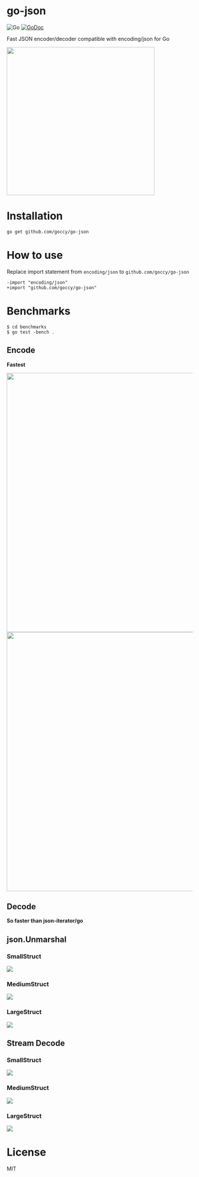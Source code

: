 # go-json

![Go](https://github.com/goccy/go-json/workflows/Go/badge.svg)
[![GoDoc](https://godoc.org/github.com/goccy/go-json?status.svg)](https://pkg.go.dev/github.com/goccy/go-json?tab=doc)

Fast JSON encoder/decoder compatible with encoding/json for Go

<img width="400px" src="https://user-images.githubusercontent.com/209884/92572337-42b42900-f2bf-11ea-973a-c74a359553a5.png"></img>

# Installation

```
go get github.com/goccy/go-json
```

# How to use

Replace import statement from `encoding/json` to `github.com/goccy/go-json`

```
-import "encoding/json"
+import "github.com/goccy/go-json"
```

# Benchmarks

```
$ cd benchmarks
$ go test -bench .
```

## Encode

**Fastest**

<img width="700" alt="" src="https://user-images.githubusercontent.com/209884/102718073-82ac9280-4329-11eb-94f2-c5377a2feeed.png">
<img width="700" alt="" src="https://user-images.githubusercontent.com/209884/102718071-804a3880-4329-11eb-9e70-5de74e55a553.png">

## Decode

**So faster than json-iterator/go**

## json.Unmarshal

### SmallStruct

<img src="https://user-images.githubusercontent.com/209884/89118870-5b713800-d4e4-11ea-9c80-47008d998e70.png"></img>

### MediumStruct

<img src="https://user-images.githubusercontent.com/209884/89118884-86f42280-d4e4-11ea-965c-b72764870ed0.png"></img>

### LargeStruct

<img src="https://user-images.githubusercontent.com/209884/89118902-9c694c80-d4e4-11ea-94e6-8c888cdb6361.png"></img>

## Stream Decode

### SmallStruct

<img src="https://user-images.githubusercontent.com/209884/89118906-b0ad4980-d4e4-11ea-80fb-2a6e9e7a066e.png"></img>

### MediumStruct

<img src="https://user-images.githubusercontent.com/209884/89118917-c02c9280-d4e4-11ea-8ba8-776cdbf970df.png"></img>

### LargeStruct

<img src="https://user-images.githubusercontent.com/209884/89118920-c28eec80-d4e4-11ea-91cc-424cfe726539.png"></img>

# License

MIT
